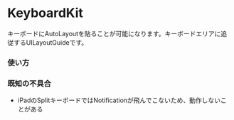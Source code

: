 # KeyboardKit

キーボードにAutoLayoutを貼ることが可能になります。キーボードエリアに追従するUILayoutGuideです。

### 使い方



### 既知の不具合

- iPadのSplitキーボードではNotificationが飛んでこないため、動作しないことがある

